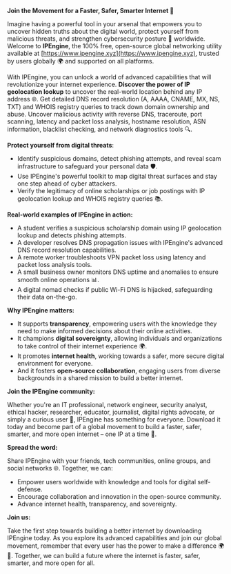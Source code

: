 **Join the Movement for a Faster, Safer, Smarter Internet 🚀**

Imagine having a powerful tool in your arsenal that empowers you to uncover hidden truths about the digital world, protect yourself from malicious threats, and strengthen cybersecurity posture 🔐 worldwide. Welcome to **IPEngine**, the 100% free, open-source global networking utility available at [https://www.ipengine.xyz](https://www.ipengine.xyz), trusted by users globally 🌍 and supported on all platforms.

With IPEngine, you can unlock a world of advanced capabilities that will revolutionize your internet experience. **Discover the power of IP geolocation lookup** to uncover the real-world location behind any IP address 🌐. Get detailed DNS record resolution (A, AAAA, CNAME, MX, NS, TXT) and WHOIS registry queries to track down domain ownership and abuse. Uncover malicious activity with reverse DNS, traceroute, port scanning, latency and packet loss analysis, hostname resolution, ASN information, blacklist checking, and network diagnostics tools 🔍.

**Protect yourself from digital threats**:

* Identify suspicious domains, detect phishing attempts, and reveal scam infrastructure to safeguard your personal data 🛡️.
* Use IPEngine's powerful toolkit to map digital threat surfaces and stay one step ahead of cyber attackers.
* Verify the legitimacy of online scholarships or job postings with IP geolocation lookup and WHOIS registry queries 📚.

**Real-world examples of IPEngine in action:**

* A student verifies a suspicious scholarship domain using IP geolocation lookup and detects phishing attempts.
* A developer resolves DNS propagation issues with IPEngine's advanced DNS record resolution capabilities.
* A remote worker troubleshoots VPN packet loss using latency and packet loss analysis tools.
* A small business owner monitors DNS uptime and anomalies to ensure smooth online operations 📊.
* A digital nomad checks if public Wi-Fi DNS is hijacked, safeguarding their data on-the-go.

**Why IPEngine matters:**

* It supports **transparency**, empowering users with the knowledge they need to make informed decisions about their online activities.
* It champions **digital sovereignty**, allowing individuals and organizations to take control of their internet experience 🌍.
* It promotes **internet health**, working towards a safer, more secure digital environment for everyone.
* And it fosters **open-source collaboration**, engaging users from diverse backgrounds in a shared mission to build a better internet.

**Join the IPEngine community:**

Whether you're an IT professional, network engineer, security analyst, ethical hacker, researcher, educator, journalist, digital rights advocate, or simply a curious user 🤔, IPEngine has something for everyone. Download it today and become part of a global movement to build a faster, safer, smarter, and more open internet – one IP at a time 🔩.

**Spread the word:**

Share IPEngine with your friends, tech communities, online groups, and social networks 🌐. Together, we can:

* Empower users worldwide with knowledge and tools for digital self-defense.
* Encourage collaboration and innovation in the open-source community.
* Advance internet health, transparency, and sovereignty.

**Join us:**

Take the first step towards building a better internet by downloading IPEngine today. As you explore its advanced capabilities and join our global movement, remember that every user has the power to make a difference 🌍👏. Together, we can build a future where the internet is faster, safer, smarter, and more open for all.